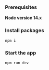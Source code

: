 ### Prerequisites

**Node version 14.x**

### Install packages

```shell
npm i
```
### Start the app

```shell
npm run dev
```

